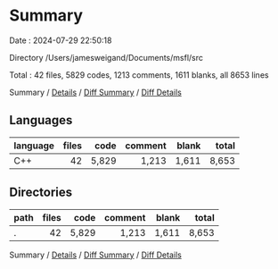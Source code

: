 # Summary

Date : 2024-07-29 22:50:18

Directory /Users/jamesweigand/Documents/msfl/src

Total : 42 files,  5829 codes, 1213 comments, 1611 blanks, all 8653 lines

Summary / [Details](details.md) / [Diff Summary](diff.md) / [Diff Details](diff-details.md)

## Languages
| language | files | code | comment | blank | total |
| :--- | ---: | ---: | ---: | ---: | ---: |
| C++ | 42 | 5,829 | 1,213 | 1,611 | 8,653 |

## Directories
| path | files | code | comment | blank | total |
| :--- | ---: | ---: | ---: | ---: | ---: |
| . | 42 | 5,829 | 1,213 | 1,611 | 8,653 |

Summary / [Details](details.md) / [Diff Summary](diff.md) / [Diff Details](diff-details.md)